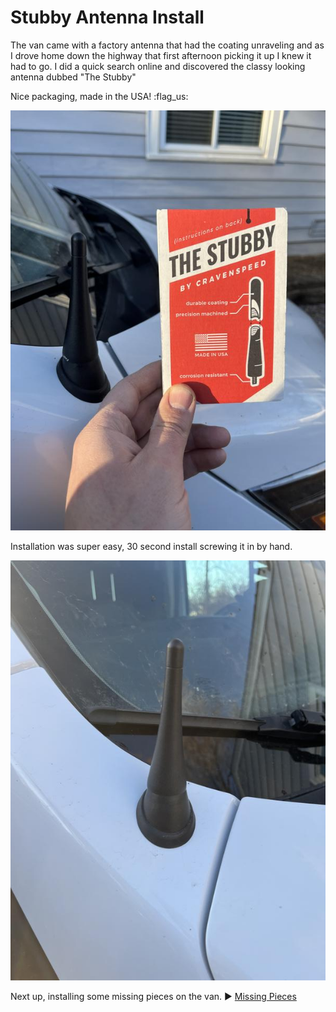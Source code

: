 # Stubby Antenna Install

The van came with a factory antenna that had the coating unraveling and as I drove home down the highway that first afternoon picking it up I knew it had to go. I did a quick search online and discovered the classy looking antenna dubbed "The Stubby"

Nice packaging, made in the USA! :flag_us:

![stubby antenna](assets/stubby-antenna-01.JPG)

Installation was super easy, 30 second install screwing it in by hand.

![stubby antenna](assets/stubby-antenna-02.JPG)

Next up, installing some missing pieces on the van. :arrow_forward: [Missing Pieces](missing-pieces.md)